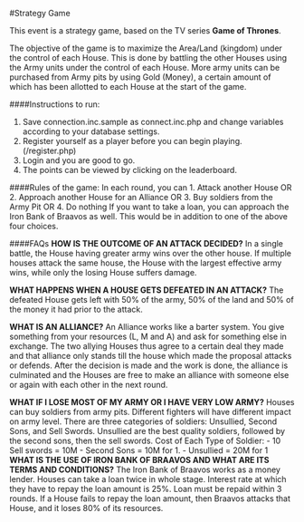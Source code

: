 #Strategy Game

This event is a strategy game, based on the TV series **Game of Thrones**. 

The objective of the game is to maximize the Area/Land (kingdom) under the control of each House. This is done by battling the other Houses using the Army units under the control of each House. More army units can be purchased from Army pits by using Gold (Money), a certain amount of which has been allotted to each House at the start of the game.

####Instructions to run:
  1. Save connection.inc.sample as connect.inc.php and change variables according to your database settings. 
  2. Register yourself as a player before you can begin playing. (/register.php)
  3. Login and you are good to go. 
  4. The points can be viewed by clicking on the leaderboard.

####Rules of the game:
  In each round, you can 
       1. Attack another House OR
        2. Approach another House for an Alliance OR
        3. Buy soldiers from the Army Pit OR
        4. Do nothing
    If you want to take a loan, you can approach the Iron Bank of Braavos as well. This would be in addition to one of the above four choices.
    
####FAQs
    **HOW IS THE OUTCOME OF AN ATTACK DECIDED?**
    In a single battle, the House having greater army wins over the other house. If multiple houses attack the same house, the House with the largest effective army wins, while only the losing House suffers damage.

   **WHAT HAPPENS WHEN A HOUSE GETS DEFEATED IN AN ATTACK?**
    The defeated House gets left with 50% of the army, 50% of the land and 50% of the money it had prior to the attack.

   **WHAT IS AN ALLIANCE?**
   An Alliance works like a barter system. You give something from your resources (L, M and A) and ask for something else in exchange. The two allying Houses thus agree to a certain deal they made and that alliance only stands till the house which made the proposal attacks or defends. After the decision is made and the work is done, the alliance is culminated and the Houses are free to make an alliance with someone else or again with each other in the next round.

   **WHAT IF I LOSE MOST OF MY ARMY OR I HAVE VERY LOW ARMY?**
   Houses can buy soldiers from army pits. Different fighters will have different impact on army level.
   There are three categories of soldiers: Unsullied, Second Sons, and Sell Swords. Unsullied are the best quality soldiers, followed by the second sons, then the sell swords.
   Cost of Each Type of Soldier:
    - 10 Sell swords = 10M
    - Second Sons = 10M for 1.
    - Unsullied = 20M for 1
   **WHAT IS THE USE OF IRON BANK OF BRAAVOS AND WHAT ARE ITS TERMS AND CONDITIONS?**
   The Iron Bank of Braavos works as a money lender. Houses can take a loan twice in whole stage. Interest rate at which they have to repay the loan amount is 25%. Loan must be repaid within 3 rounds. If a House fails to repay the loan amount, then Braavos attacks that House, and it loses 80% of its resources.


  

